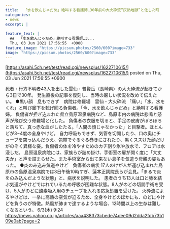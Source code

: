 ```yaml
---
title:  「水を飲んじゃだめ」絶叫する看護師…30年前の大火砕流“灰熱地獄”と化した町  
categories:
- news
excerpt: |
  
feature_text: |
  ##  「水を飲んじゃだめ」絶叫する看護師…3...
  Thu, 03 Jun 2021 17:56:55  +0900
feature_image: "https://picsum.photos/2560/600?image=733"
image: "https://picsum.photos/2560/600?image=733"
---
```


[https://asahi.5ch.net/test/read.cgi/newsplus/1622710615/](https://asahi.5ch.net/test/read.cgi/newsplus/1622710615/)
posted on Thu, 03 Jun 2021 17:56:55  +0900

<!--more-->

死者・行方不明者43人を出した雲仙・普賢岳（長崎県）の大火砕流が起きてから3日で30年。 発生直後の記事を復刻し、当時の厳しい状況を改めて伝えたい。 ●黒い顔　息もできず　病院は修羅場　雲仙・大火砕流 「痛い」「水、水をくれ」と叫び廊下を転げ回る負傷者。「今、水を飲んじゃだめ」と絶叫する看護婦。 負傷者が担ぎ込まれた県立島原温泉病院など、島原市内の病院は悲鳴と怒声が飛び交う修羅場と化した。 負傷者の衣服を切ると、手足の皮膚がぼろぼろと落ちて、真っ赤な血がしたたる。「人間の顔じゃなかった」と目撃者。ほとんどが3−4度の全身やけど。 自力呼吸もできず、気管を切開したり、口の奥にチューブを突っ込んだうえ、包帯でぐるぐる巻きにされたり、黒くススけた顔だけがのぞく異様な姿。負傷者の体を冷やすためのカチ割り氷や放水で、フロアは水浸しだ。 島原温泉病院には、家族らが詰め掛け、手術室の扉が開く度に「大丈夫か」と声を詰まらせた。また手術室から出て来ない息子を気遣う母親の姿もあった。 ●炎のみ込み気道やけど　負傷者の病状 17人のけが人が運び込まれた島原市の島原温泉病院では3日午後10時すぎ、蓮本正詞院長らが会見。「まるで炎をのみ込んだような状態」と、病状を説明した。 患者のうち13人は口と肺を結ぶ気道がやけどではれているため呼吸が困難な状態。8人がのどの切開手術を受け、5人がのどに酸素吸入用のチューブを入れる応急処置を受けた。 火砕流によるやけどは、一挙に高熱の空気が迫るため、全身やけどのほかにも、のどにやけどを負うのが特徴。熱風が肺まで達するような場合、12時間以上の生存は難しくなるという。 6/3(木) 9:24 https://news.yahoo.co.jp/articles/aaa438373cbede74dee09d2dda2fdb73b109e0ab?page=2
